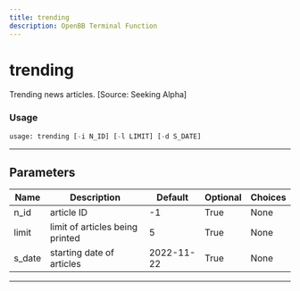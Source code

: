 ```yaml
---
title: trending
description: OpenBB Terminal Function
---
```


# trending

Trending news articles. [Source: Seeking Alpha]

### Usage

```python
usage: trending [-i N_ID] [-l LIMIT] [-d S_DATE]
```

---

## Parameters

| Name | Description | Default | Optional | Choices |
| ---- | ----------- | ------- | -------- | ------- |
| n_id | article ID | -1 | True | None |
| limit | limit of articles being printed | 5 | True | None |
| s_date | starting date of articles | 2022-11-22 | True | None |
---

